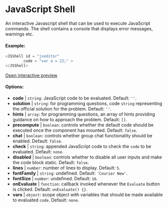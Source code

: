 # JavaScript Shell

An interactive Javascript shell that can be used to execute JavaScript commands. The shell contains a console that displays error messages, warnings etc.

#### Example:

``` js
<JSShell id = "jseditor" 
        code = "var a = 22;" >
</JSShell>
```

[Open interactive preview](https://isle.heinz.cmu.edu/components/js-shell/)

#### Options:

* __code__ | `string`: JavaScript code to be evaluated. Default: `''`.
* __solution__ | `string`: for programming questions, code `string` representing the official solution for the problem. Default: `''`.
* __hints__ | `array`: for programming questions, an array of hints providing guidance on how to approach the problem. Default: `[]`.
* __precompute__ | `boolean`: controls whether the default code should be executed once the component has mounted. Default: `false`.
* __chat__ | `boolean`: controls whether group chat functionality should be enabled. Default: `false`.
* __check__ | `string`: appended JavaScript code to check the `code` to be evaluated. Default: `none`.
* __disabled__ | `boolean`: controls whether to disable all user inputs and make the code block static. Default: `false`.
* __lines__ | `number`: number of lines to display. Default: `5`.
* __fontFamily__ | `string`: undefined. Default: `'Courier New'`.
* __fontSize__ | `number`: undefined. Default: `16`.
* __onEvaluate__ | `function`: callback invoked whenever the `Evaluate` button is clicked. Default: `onEvaluate() {}`.
* __vars__ | `object`: scope object with variables that should be made available to evaluated `code`. Default: `none`.
